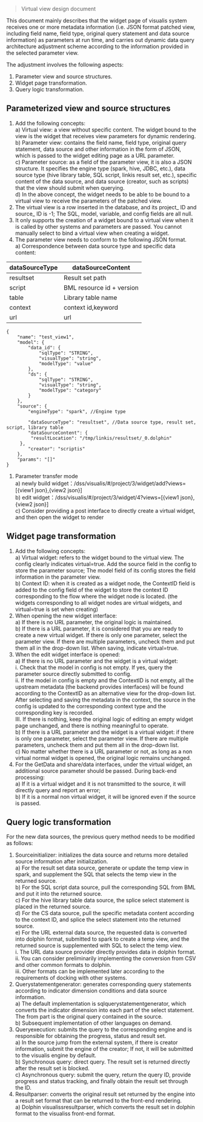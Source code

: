 > Virtual view design document  

This document mainly describes that the widget page of visualis system receives one or more metadata information (i.e. JSON format patched view, including field name, field type, original query statement and data source information) as parameters at run time, and carries out dynamic data query architecture adjustment scheme according to the information provided in the selected parameter view.

The adjustment involves the following aspects:
1.	Parameter view and source structures.
2.	Widget page transformation.
3.	Query logic transformation.
## Parameterized view and source structures
1.	Add the following concepts:  
a) Virtual view: a view without specific content. The widget bound to the view is the widget that receives view parameters for dynamic rendering.  
b) Parameter view: contains the field name, field type, original query statement, data source and other information in the form of JSON, which is passed to the widget editing page as a URL parameter.  
c) Parameter source: as a field of the parameter view, it is also a JSON structure. It specifies the engine type (spark, hive, JDBC, etc.), data source type (hive library table, SQL script, linkis result set, etc.), specific content of the data source, and data source (creator, such as scripts) that the view should submit when querying.  
d) In the above concept, the widget needs to be able to be bound to a virtual view to receive the parameters of the patched view.
2.	The virtual view is a row inserted in the database, and its project_ ID and source_ ID is -1; The SQL, model, variable, and config fields are all null.
3.	 It only supports the creation of a widget bound to a virtual view when it is called by other systems and parameters are passed. You cannot manually select to bind a virtual view when creating a widget.
4.	The parameter view needs to conform to the following JSON format.  
a) Correspondence between data source type and specific data content:

|dataSourceType |dataSourceContent |   
|---------------|------------------|  
resultset|Result set path  
script|BML resource id + version  
table|Library table name
context|context id,keyword  
url|url  
```
{ 
    "name": "test_view1", 
    "model": { 
        "data_id": { 
            "sqlType": "STRING", 
            "visualType": "string", 
            "modelType": "value"
        }, 
        "ds": { 
            "sqlType": "STRING", 
            "visualType": "string", 
            "modelType": "category"
        }
    }, 
    "source": { 
        "engineType": "spark", //Engine type
        
        "dataSourceType": "resultset", //Data source type, result set, script, library table
        "dataSourceContent": {
	     "resultLocation": "/tmp/linkis/resultset/_0.dolphin"
	 },
        "creator": "scriptis"
    }, 
    "params": "[]"
}
```
1. Parameter transfer mode  
a)	newly build widget：/dss/visualis/#/project/3/widget/add?views=[{view1 json},{view2 json}]  
b)	edit widget：/dss/visualis/#/project/3/widget/4?views=[{view1 json},{view2 json}]  
c)	Consider providing a post interface to directly create a virtual widget, and then open the widget to render
## Widget page transformation
1.	Add the following concepts:  
a) Virtual widget: refers to the widget bound to the virtual view. The config clearly indicates virtual=true. Add the source field in the config to store the parameter source; The model field of its config stores the field information in the parameter view.  
b) Context ID: when it is created as a widget node, the ContextID field is added to the config field of the widget to store the context ID corresponding to the flow where the widget node is located. (the widgets corresponding to all widget nodes are virtual widgets, and virtual=true is set when creating)  
2.	When opening the new widget interface:  
a) If there is no URL parameter, the original logic is maintained.  
b) If there is a URL parameter, it is considered that you are ready to create a new virtual widget. If there is only one parameter, select the parameter view. If there are multiple parameters, uncheck them and put them all in the drop-down list. When saving, indicate virtual=true.
3.	When the edit widget interface is opened:  
a) If there is no URL parameter and the widget is a virtual widget:  
i. Check that the model in config is not empty. If yes, query the parameter source directly submitted to config.  
ii. If the model in config is empty and the ContextID is not empty, all the upstream metadata (the backend provides interfaces) will be found according to the ContextID as an alternative view for the drop-down list. After selecting and saving the metadata in the context, the source in the config is updated to the corresponding context type and the corresponding key is recorded.  
III. If there is nothing, keep the original logic of editing an empty widget page unchanged, and there is nothing meaningful to operate.  
b) If there is a URL parameter and the widget is a virtual widget: if there is only one parameter, select the parameter view. If there are multiple parameters, uncheck them and put them all in the drop-down list.  
c) No matter whether there is a URL parameter or not, as long as a non virtual normal widget is opened, the original logic remains unchanged.
4.	For the GetData and share/data interfaces, under the virtual widget, an additional source parameter should be passed. During back-end processing:  
a) If it is a virtual widget and it is not transmitted to the source, it will directly query and report an error;  
b) If it is a normal non virtual widget, it will be ignored even if the source is passed.
## Query logic transformation
For the new data sources, the previous query method needs to be modified as follows:
1.	Sourceinitializer: initializes the data source and returns more detailed source information after initialization.  
a) For the result set data source, generate or update the temp view in spark, and supplement the SQL that selects the temp view in the returned source.  
b) For the SQL script data source, pull the corresponding SQL from BML and put it into the returned source.  
c) For the hive library table data source, the splice select statement is placed in the returned source.  
d) For the CS data source, pull the specific metadata content according to the context ID, and splice the select statement into the returned source.  
e) For the URL external data source, the requested data is converted into dolphin format, submitted to spark to create a temp view, and the returned source is supplemented with SQL to select the temp view.  
i. The URL data source provider directly provides data in dolphin format.  
ii. You can consider preliminarily implementing the conversion from CSV and other common formats to dolphin.  
iii. Other formats can be implemented later according to the requirements of docking with other systems.
2.	Querystatementgenerator: generates corresponding query statements according to indicator dimension conditions and data source information.  
a) The default implementation is sqlquerystatementgenerator, which converts the indicator dimension into each part of the select statement. The from part is the original query contained in the source.  
b) Subsequent implementation of other languages on demand.
3.	Queryexecution: submits the query to the corresponding engine and is responsible for obtaining the progress, status and result set.  
a) In the source jump from the external system, if there is creator information, submit the engine of the creator; If not, it will be submitted to the visualis engine by default.  
b) Synchronous query: direct query. The result set is returned directly after the result set is blocked.  
c) Asynchronous query: submit the query, return the query ID, provide progress and status tracking, and finally obtain the result set through the ID.
4.	Resultparser: converts the original result set returned by the engine into a result set format that can be returned to the front-end rendering.  
a) Dolphin visualissresultparser, which converts the result set in dolphin format to the visualiss front-end format.  
